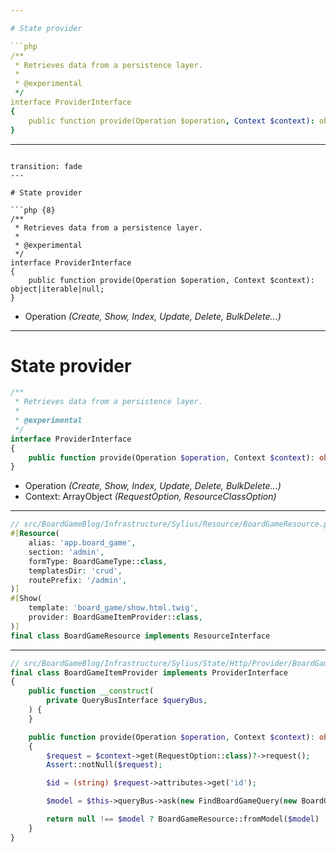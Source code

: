 ```yaml
---

# State provider

```php
/**
 * Retrieves data from a persistence layer.
 *
 * @experimental
 */
interface ProviderInterface
{
    public function provide(Operation $operation, Context $context): object|iterable|null;
}

```

---
```

transition: fade
---

# State provider

```php {8}
/**
 * Retrieves data from a persistence layer.
 *
 * @experimental
 */
interface ProviderInterface
{
    public function provide(Operation $operation, Context $context): object|iterable|null;
}

```

* Operation *(Create, Show, Index, Update, Delete, BulkDelete...)*

---

# State provider

```php {8}
/**
 * Retrieves data from a persistence layer.
 *
 * @experimental
 */
interface ProviderInterface
{
    public function provide(Operation $operation, Context $context): object|iterable|null;
}

```

* Operation *(Create, Show, Index, Update, Delete, BulkDelete...)*
* Context: ArrayObject *(RequestOption, ResourceClassOption)*

---

```php {all|11}
// src/BoardGameBlog/Infrastructure/Sylius/Resource/BoardGameResource.php
#[Resource(
    alias: 'app.board_game',
    section: 'admin',
    formType: BoardGameType::class,
    templatesDir: 'crud',
    routePrefix: '/admin',
)]
#[Show(
    template: 'board_game/show.html.twig',
    provider: BoardGameItemProvider::class,
)]
final class BoardGameResource implements ResourceInterface
```

---

```php {all|11-12|14|16|18}
// src/BoardGameBlog/Infrastructure/Sylius/State/Http/Provider/BoardGameItemProvider.php
final class BoardGameItemProvider implements ProviderInterface
{
    public function __construct(
        private QueryBusInterface $queryBus,
    ) {
    }

    public function provide(Operation $operation, Context $context): object|iterable|null
    {
        $request = $context->get(RequestOption::class)?->request();
        Assert::notNull($request);

        $id = (string) $request->attributes->get('id');

        $model = $this->queryBus->ask(new FindBoardGameQuery(new BoardGameId(Uuid::fromString($id))));

        return null !== $model ? BoardGameResource::fromModel($model) : null;
    }
}
```
